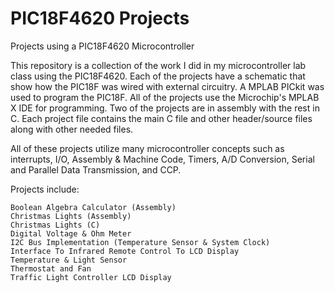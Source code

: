 # PIC18F4620 Projects
Projects using a PIC18F4620 Microcontroller

This repository is a collection of the work I did in my microcontroller lab class using the PIC18F4620. Each of the projects have
a schematic that show how the PIC18F was wired with external circuitry. A MPLAB PICkit was used to program the PIC18F. All of the projects
use the Microchip's MPLAB X IDE for programming. Two of the projects are in assembly with the rest in C. Each project file contains the main
C file and other header/source files along with other needed files.

All of these projects utilize many microcontroller concepts such as interrupts, I/O, Assembly & Machine Code, Timers, A/D Conversion, Serial and
Parallel Data Transmission, and CCP.

Projects include:

    Boolean Algebra Calculator (Assembly)
    Christmas Lights (Assembly)
    Christmas Lights (C)
    Digital Voltage & Ohm Meter
    I2C Bus Implementation (Temperature Sensor & System Clock)
    Interface To Infrared Remote Control To LCD Display
    Temperature & Light Sensor
    Thermostat and Fan
    Traffic Light Controller LCD Display
